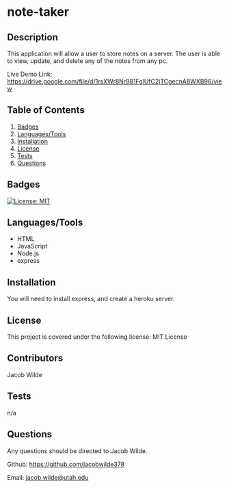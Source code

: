 # note-taker
## Description
This application will allow a user to store notes on a server.  The user is able to view, update, and delete any of the notes from any pc.  

Live Demo Link:  https://drive.google.com/file/d/1rsXWr8Nr981FglUfC2jTCgecnA8WXB96/view

## Table of Contents
1. [Badges](#Badges)
2. [Languages/Tools](#Languages/Tools)
3. [Installation](#Installation)
4. [License](#License)
5. [Tests](#Tests)
6. [Questions](#Questions)


## Badges

[![License: MIT](https://img.shields.io/badge/License-MIT-yellow.svg)](https://opensource.org/licenses/MIT)  

## Languages/Tools
* HTML
* JavaScript
* Node.js
* express

## Installation
You will need to install express, and create a heroku server.  

## License
This project is covered under the following license:  MIT License

## Contributors
Jacob Wilde

## Tests
n/a

## Questions
Any questions should be directed to Jacob Wilde.

Github:  https://github.com/jacobwilde378

Email:  jacob.wilde@utah.edu
